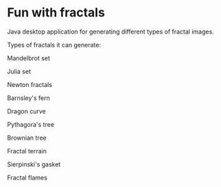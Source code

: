 # Fun with fractals
Java desktop application for generating different types of fractal images.

Types of fractals it can generate:

Mandelbrot set

Julia set

Newton fractals

Barnsley's fern

Dragon curve

Pythagora's tree

Brownian tree

Fractal terrain

Sierpinski's gasket

Fractal flames
